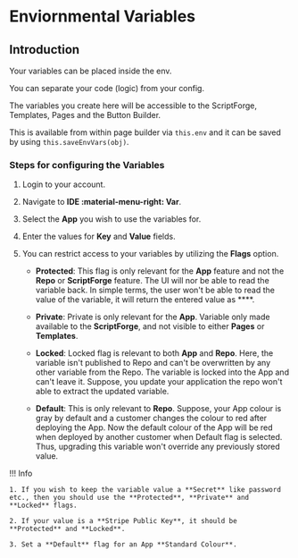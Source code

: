 # Enviornmental Variables

## Introduction

Your variables can be placed inside the env.

You can separate your code (logic) from your config.

The variables you create here will be accessible to the ScriptForge, Templates, Pages and the Button Builder.

This is available from within page builder via `this.env` and it can be saved by using `this.saveEnvVars(obj)`.

### Steps for configuring the Variables

1. Login to your account.

2. Navigate to **IDE :material-menu-right: Var**.
3. Select the **App** you wish to use the variables for.

4. Enter the values for **Key** and **Value** fields.

5. You can restrict access to your variables by utilizing the **Flags** option.

    + **Protected**: This flag is only relevant for the **App** feature and not the **Repo** or **ScriptForge** feature. The UI will nor be able to read the variable back. In simple terms, the user won't be able to read the value of the variable, it will return the entered value as ****.

    + **Private**: Private is only relevant for the **App**. Variable only made available to the **ScriptForge**, and not visible to either **Pages** or **Templates**.

    + **Locked**: Locked flag is relevant to both **App** and **Repo**. Here, the variable isn't published to Repo and can't be overwritten by any other variable from the Repo. The variable is locked into the App and can't leave it. Suppose, you update your application the repo won't able to extract the updated variable.

    + **Default**: This is only relevant to **Repo**. Suppose, your App colour is gray by default and a customer changes the colour to red after deploying the App. Now the default colour of the App will be red when deployed by another customer when Default flag is selected. Thus, upgrading this variable won't override any previously stored value.

!!! Info

    1. If you wish to keep the variable value a **Secret** like password etc., then you should use the **Protected**, **Private** and **Locked** flags.

    2. If your value is a **Stripe Public Key**, it should be **Protected** and **Locked**.

    3. Set a **Default** flag for an App **Standard Colour**.
